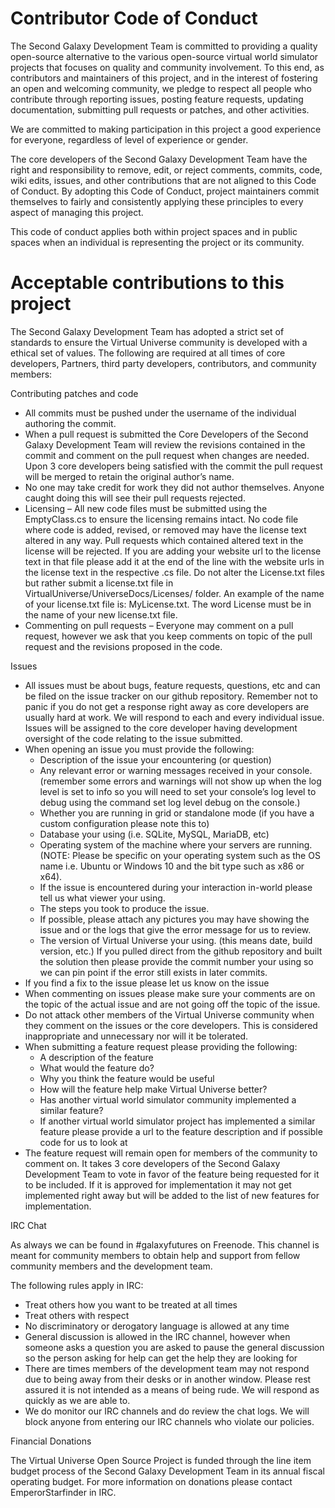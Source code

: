 # Contributor Code of Conduct

The Second Galaxy Development Team is committed to providing a quality open-source alternative to the various open-source virtual world simulator projects that focuses on quality and community involvement.  To this end, as contributors and maintainers of this project, and in the interest of fostering an open and welcoming community, we pledge to respect all people who contribute through reporting issues, posting feature requests, updating documentation, submitting pull requests or patches, and other activities.

We are committed to making participation in this project a good experience for everyone, regardless of level of experience or gender.

The core developers of the Second Galaxy Development Team have the right and responsibility to remove, edit, or reject comments, commits, code, wiki edits, issues, and other contributions that are not aligned to this Code of Conduct. By adopting this Code of Conduct, project maintainers commit themselves to fairly and consistently applying these principles to every aspect of managing this project.

This code of conduct applies both within project spaces and in public spaces when an individual is representing the project or its community.

# Acceptable contributions to this project

The Second Galaxy Development Team has adopted a strict set of standards to ensure the Virtual Universe community is developed with a ethical set of values.  The following are required at all times of core developers, Partners, third party developers, contributors, and community members:

Contributing patches and code

* All commits must be pushed under the username of the individual authoring the commit.
* When a pull request is submitted the Core Developers of the Second Galaxy Development Team will review the revisions contained in the commit and comment on the pull request when changes are needed.  Upon 3 core developers being satisfied with the commit the pull request will be merged to retain the original author’s name.
* No one may take credit for work they did not author themselves.  Anyone caught doing this will see their pull requests rejected.
* Licensing – All new code files must be submitted using the EmptyClass.cs to ensure the licensing remains intact.  No code file where code is added, revised, or removed may have the license text altered in any way.  Pull requests which contained altered text in the license will be rejected.  If you are adding your website url to the license text in that file please add it at the end of the line with the website urls in the license text in the respective .cs file.  Do not alter the License.txt files but rather submit a license.txt file in VirtualUniverse/UniverseDocs/Licenses/ folder.  An example of the name of your license.txt file is: MyLicense.txt.  The word License must be in the name of your new license.txt file.
* Commenting on pull requests – Everyone may comment on a pull request, however we ask that you keep comments on topic of the pull request and the revisions proposed in the code.

Issues

* All issues must be about bugs, feature requests, questions, etc and can be filed on the issue tracker on our github repository.  Remember not to panic if you do not get a response right away as core developers are usually hard at work.  We will respond to each and every individual issue.  Issues will be assigned to the core developer having development oversight of the code relating to the issue submitted.
* When opening an issue you must provide the following:
	* Description of the issue your encountering (or question)
	* Any relevant error or warning messages received in your console. (remember some errors and warnings will not show up when the log level is set to info so you will need to set your console’s log level to debug using the command set log level debug on the console.)
	* Whether you are running in grid or standalone mode (if you have a custom configuration please note this to)
	* Database your using (i.e. SQLite, MySQL, MariaDB, etc)
	* Operating system of the machine where your servers are running. (NOTE: Please be specific on your operating system such as the OS name i.e. Ubuntu or Windows 10 and the bit type such as x86 or x64).
	* If the issue is encountered during your interaction in-world please tell us what viewer your using.
	* The steps you took to produce the issue.
	* If possible, please attach any pictures you may have showing the issue and or the logs that give the error message for us to review.
	* The version of Virtual Universe your using.  (this means date, build version, etc.) If you pulled direct from the github repository and built the solution then please provide the commit number your using so we can pin point if the error still exists in later commits.
* If you find a fix to the issue please let us know on the issue
* When commenting on issues please make sure your comments are on the topic of the actual issue and are not going off the topic of the issue.
* Do not attack other members of the Virtual Universe community when they comment on the issues or the core developers.  This is considered inappropriate and unnecessary nor will it be tolerated.
* When submitting a feature request please providing the following:
	* A description of the feature
	* What would the feature do?
	* Why you think the feature would be useful
	* How will the feature help make Virtual Universe better?
	* Has another virtual world simulator community implemented a similar feature?
	* If another virtual world simulator project has implemented a similar feature please provide a url to the feature description and if possible code for us to look at
* The feature request will remain open for members of the community to comment on.  It takes 3 core developers of the Second Galaxy Development Team to vote in favor of the feature being requested for it to be included.  If it is approved for implementation it may not get implemented right away but will be added to the list of new features for implementation.

IRC Chat

As always we can be found in #galaxyfutures on Freenode.  This channel is meant for community members to obtain help and support from fellow community members and the development team.  

The following rules apply in IRC:

* Treat others how you want to be treated at all times
* Treat others with respect
* No discriminatory or derogatory language is allowed at any time
* General discussion is allowed in the IRC channel, however when someone asks a question you are asked to pause the general discussion so the person asking for help can get the help they are looking for
* There are times members of the development team may not respond due to being away from their desks or in another window.  Please rest assured it is not intended as a means of being rude.  We will respond as quickly as we are able to.
* We do monitor our IRC channels and do review the chat logs.  We will block anyone from entering our IRC channels who violate our policies.

Financial Donations

The Virtual Universe Open Source Project is funded through the line item budget process of the Second Galaxy Development Team in its annual fiscal operating budget.  For more information on donations please contact EmperorStarfinder in IRC.
